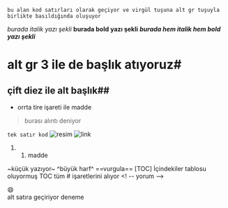 ```
bu alan kod satırları olarak geçiyor ve virgül tuşuna alt gr tuşuyla 
birlikte basıldığında oluşuyor
```
*burada italik yazı şekli*
**burada bold yazı şekli**
***burada hem italik hem bold yazı şekli***

# alt gr 3 ile de başlık atıyoruz#
## çift diez ile alt başlık##
- orrta tire işareti ile madde
> burası alıntı deniyor

`tek satır kod` 
![resim](url)
![link](url)
1. 1. madde

~küçük yazıyor~
^büyük harf^
==vurgula==
[TOC] 
İçindekiler tablosu oluyormuş TOC tüm # işaretlerini alıyor
<! -- yorum -->

:smile:
<br> alt satıra geçiriyor deneme
